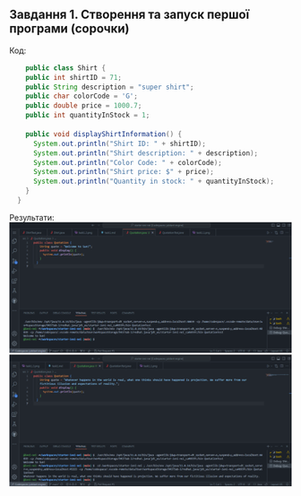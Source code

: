 ## Завдання 1. Створення та запуск першої програми (сорочки)
Код:
```java
    public class Shirt {
    public int shirtID = 71;
    public String description = "super shirt";
    public char colorCode = 'G';
    public double price = 1000.7;
    public int quantityInStock = 1;
    
    public void displayShirtInformation() {
      System.out.println("Shirt ID: " + shirtID);
      System.out.println("Shirt description: " + description);
      System.out.println("Color Code: " + colorCode);
      System.out.println("Shirt price: $" + price);
      System.out.println("Quantity in stock: " + quantityInStock);
    }
  }
```

Результати:
![Alt text](img/task2.1.PNG "First test")
![Alt text](img/task2.2.PNG "Second test")